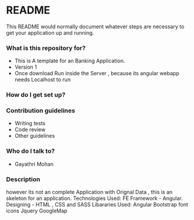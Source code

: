 # README #

This README would normally document whatever steps are necessary to get your application up and running.

### What is this repository for? ###

* This is A template for an Banking Application.
* Version 1
*  Once download Run inside the Server , because its angular webapp needs Localhost to run

### How do I get set up? ###

### Contribution guidelines ###

* Writing tests
* Code review
* Other guidelines

### Who do I talk to? ###

* Gayathri Mohan

### Description

however its not an complete Application with Orignal Data , this is an skeleton for an application.
Technologies Used:
FE Framework - Angular.
Designing - HTML , CSS and SASS
Libararies Used:
Angular Bootstrap font icons Jquery GoogleMap
